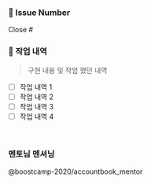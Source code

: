 ### 📕 Issue Number

Close #
<br/>

### 📙 작업 내역

> 구현 내용 및 작업 했던 내역

- [ ] 작업 내역 1
- [ ] 작업 내역 2
- [ ] 작업 내역 3
- [ ] 작업 내역 4
<br/>

### 멘토님 멘셔닝

@boostcamp-2020/accountbook_mentor
<br/>
